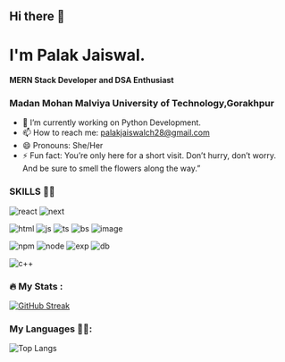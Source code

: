 ##  Hi there 👋

# I'm Palak Jaiswal.
#### MERN Stack Developer and DSA Enthusiast
### Madan Mohan Malviya University of Technology,Gorakhpur

- 🔭 I’m currently working on Python Development.
- 📫 How to reach me: palakjaiswalch28@gmail.com
- 😄 Pronouns: She/Her
- ⚡ Fun fact: You’re only here for a short visit. Don’t hurry, don’t worry. And be sure to smell the flowers along the way.”

###  SKILLS 🧑‍💻
![react](https://github.com/Palak-jais/Palak-jais/assets/118873142/6b712517-b125-464e-8fa0-099b8cdb985a)
![next](https://github.com/Palak-jais/Palak-jais/assets/118873142/69eef23d-abbd-4b8b-9692-86ae11f06767)

![html](https://github.com/Palak-jais/Palak-jais/assets/118873142/239a4133-bca4-4876-ae05-9654eb858bde)
![js](https://github.com/Palak-jais/Palak-jais/assets/118873142/2762833d-bc4f-476b-99ef-2edb56afaa76)
![ts](https://github.com/Palak-jais/Palak-jais/assets/118873142/c19bb95c-7dae-4fbe-8de1-ebc8814c612e)
![bs](https://github.com/Palak-jais/Palak-jais/assets/118873142/1f0f28e7-bcf6-4317-9b3b-ef48ac349f2e)
![image](https://github.com/Palak-jais/Palak-jais/assets/118873142/f19bb7f9-4381-4f7b-a3b6-945e38b9e8d9)

![npm](https://github.com/Palak-jais/Palak-jais/assets/118873142/06493a46-fb96-4d28-b4cd-e196a8b7c859)
![node](https://github.com/Palak-jais/Palak-jais/assets/118873142/cd92be4f-428f-4caa-bd2c-9b23368c7650)
![exp](https://github.com/Palak-jais/Palak-jais/assets/118873142/707104af-429b-4aab-b377-adfeb582d6bd)
![db](https://github.com/Palak-jais/Palak-jais/assets/118873142/617656df-2ee1-488d-ad32-88ca0f285570)

![c++](https://github.com/Palak-jais/Palak-jais/assets/118873142/028fec33-6c5c-4e76-a14c-6d90b2062a98)

### :fire: My Stats :
[![GitHub Streak](http://github-readme-streak-stats.herokuapp.com?user=Palak-jais&theme=dark&background=000000)](https://git.io/streak-stats)

### My Languages 🧑‍💻:
![Top Langs](https://github-readme-stats.vercel.app/api/top-langs/?username=Palak-jais&&theme=dark&langs_count=8)


